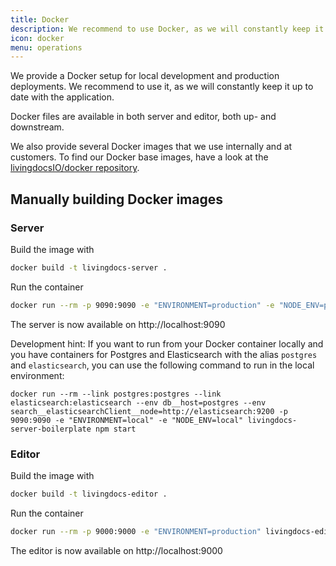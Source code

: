 ```yaml
---
title: Docker
description: We recommend to use Docker, as we will constantly keep it up to date with the application.
icon: docker
menu: operations
---
```


We provide a Docker setup for local development and production deployments.
We recommend to use it, as we will constantly keep it up to date with the application.

Docker files are available in both server and editor, both up- and downstream.

We also provide several Docker images that we use internally and at customers.
To find our Docker base images, have a look at the [livingdocsIO/docker repository](https://github.com/livingdocsIO/docker).

## Manually building Docker images

### Server

Build the image with

```sh
docker build -t livingdocs-server .
```

Run the container

```sh
docker run --rm -p 9090:9090 -e "ENVIRONMENT=production" -e "NODE_ENV=production" livingdocs-server npm start
```

The server is now available on http://localhost:9090

Development hint: If you want to run from your Docker container locally and you have containers for Postgres and Elasticsearch with the alias `postgres` and `elasticsearch`, you can use the following command to run in the local environment:

```
docker run --rm --link postgres:postgres --link elasticsearch:elasticsearch --env db__host=postgres --env search__elasticsearchClient__node=http://elasticsearch:9200 -p 9090:9090 -e "ENVIRONMENT=local" -e "NODE_ENV=local" livingdocs-server-boilerplate npm start
```

### Editor

Build the image with

```sh
docker build -t livingdocs-editor .
```

Run the container

```sh
docker run --rm -p 9000:9000 -e "ENVIRONMENT=production" livingdocs-editor
```

The editor is now available on http://localhost:9000
